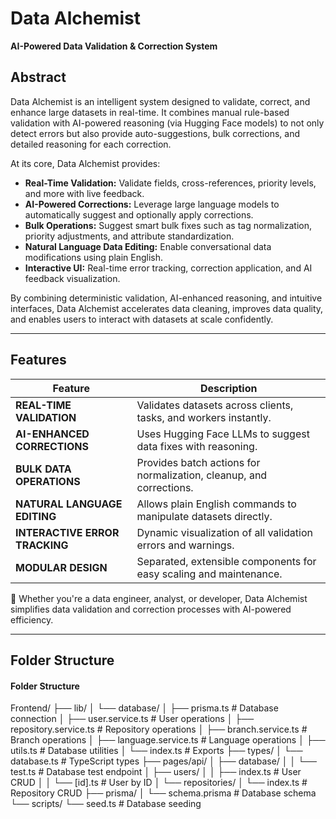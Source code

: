 # Data Alchemist
**AI-Powered Data Validation & Correction System**

## Abstract

Data Alchemist is an intelligent system designed to validate, correct, and enhance large datasets in real-time. It combines manual rule-based validation with AI-powered reasoning (via Hugging Face models) to not only detect errors but also provide auto-suggestions, bulk corrections, and detailed reasoning for each correction.

At its core, Data Alchemist provides:

- **Real-Time Validation:** Validate fields, cross-references, priority levels, and more with live feedback.
- **AI-Powered Corrections:** Leverage large language models to automatically suggest and optionally apply corrections.
- **Bulk Operations:** Suggest smart bulk fixes such as tag normalization, priority adjustments, and attribute standardization.
- **Natural Language Data Editing:** Enable conversational data modifications using plain English.
- **Interactive UI:** Real-time error tracking, correction application, and AI feedback visualization.

By combining deterministic validation, AI-enhanced reasoning, and intuitive interfaces, Data Alchemist accelerates data cleaning, improves data quality, and enables users to interact with datasets at scale confidently.

---

## Features

| Feature                      | Description                                                         |
|------------------------------|---------------------------------------------------------------------|
| **REAL-TIME VALIDATION**     | Validates datasets across clients, tasks, and workers instantly.    |
| **AI-ENHANCED CORRECTIONS**  | Uses Hugging Face LLMs to suggest data fixes with reasoning.         |
| **BULK DATA OPERATIONS**     | Provides batch actions for normalization, cleanup, and corrections.  |
| **NATURAL LANGUAGE EDITING** | Allows plain English commands to manipulate datasets directly.       |
| **INTERACTIVE ERROR TRACKING**| Dynamic visualization of all validation errors and warnings.        |
| **MODULAR DESIGN**           | Separated, extensible components for easy scaling and maintenance.   |

🎯 Whether you're a data engineer, analyst, or developer, Data Alchemist simplifies data validation and correction processes with AI-powered efficiency.

---

## Folder Structure
#### Folder Structure
Frontend/
├── lib/
│   └── database/
│       ├── prisma.ts          # Database connection
│       ├── user.service.ts     # User operations
│       ├── repository.service.ts # Repository operations
│       ├── branch.service.ts   # Branch operations
│       ├── language.service.ts # Language operations
│       ├── utils.ts           # Database utilities
│       └── index.ts           # Exports
├── types/
│   └── database.ts            # TypeScript types
├── pages/api/
│   ├── database/
│   │   └── test.ts           # Database test endpoint
│   ├── users/
│   │   ├── index.ts          # User CRUD
│   │   └── [id].ts           # User by ID
│   └── repositories/
│       └── index.ts          # Repository CRUD
├── prisma/
│   └── schema.prisma         # Database schema
└── scripts/
    └── seed.ts               # Database seeding
